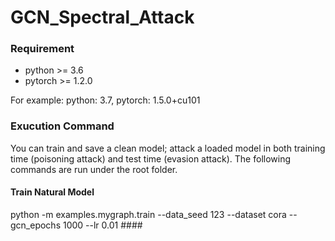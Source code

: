 # GCN_Spectral_Attack

### Requirement
- python >= 3.6
- pytorch >= 1.2.0

For example: python: 3.7, pytorch: 1.5.0+cu101

### Exucution Command
You can train and save a clean model; attack a loaded model in both training time (poisoning attack) and test time (evasion attack). The following commands are run under the root folder.
#### Train Natural Model
  <html>
      <head> python -m examples.mygraph.train --data_seed 123 --dataset cora --gcn_epochs 1000 --lr 0.01
      </head>
  </html>
####


